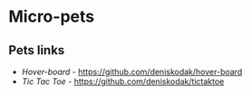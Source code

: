 # Micro-pets
## Pets links
- *Hover-board* - https://github.com/deniskodak/hover-board
- *Tic Tac Toe* - https://github.com/deniskodak/tictaktoe

